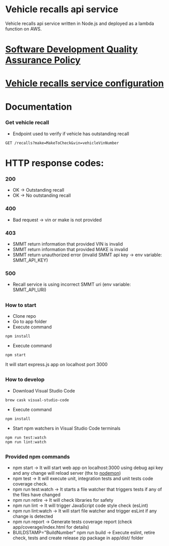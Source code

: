 # Vehicle recalls api service
Vehicle recalls api service written in Node.js and deployed as a lambda function on AWS.

# [Software Development Quality Assurance Policy](docs/NodejsDevQuality.md)

# [Vehicle recalls service configuration](docs/ServiceConfiguration.md)

# Documentation
### Get vehicle recall

* Endpoint used to verify if vehicle has outstanding recall
```
GET /recalls?make=MakeToCheck&vin=vehicleVinNumber
```

# HTTP response codes:
### 200
* OK -> Outstanding recall
* OK -> No outstanding recall

### 400
* Bad request -> vin or make is not provided

### 403
* SMMT return information that provided VIN is invalid
* SMMT return information that provided MAKE is invalid
* SMMT return unauthorized error (invalid SMMT api key -> env variable: SMMT_API_KEY)

### 500
* Recall service is using incorrect SMMT uri (env variable: SMMT_API_URI)

##
### How to start

* Clone repo
* Go to app folder
* Execute command
```
npm install
```
* Execute command
```
npm start
```

It will start express.js app on localhost port 3000

##
### How to develop

* Download Visual Studio Code
```
brew cask visual-studio-code
```
* Execute command
```
npm install
```
* Start npm watchers in Visual Studio Code terminals
```
npm run test:watch
npm run lint:watch
```

##
### Provided npm commands
* npm start -> It will start web app on localhost:3000 using debug api key and any change will reload server (thx to [nodemon](https://github.com/remy/nodemon))
* npm test -> It will execute unit, integration tests and unit tests code coverage check.
* npm run test:watch -> It starts a file watcher that triggers tests if any of the files have changed
* npm run retire -> It will check libraries for safety
* npm run lint -> It will trigger JavaScript code style check (esLint)
* npm run lint:watch -> It will start file watcher and trigger esLint if any change is detected
* npm run report -> Generate tests coverage report (check app/coverage/index.html for details)
* BUILDSTAMP="BuildNumber" npm run build -> Execute eslint, retire check, tests and create release zip package in app/dist/ folder